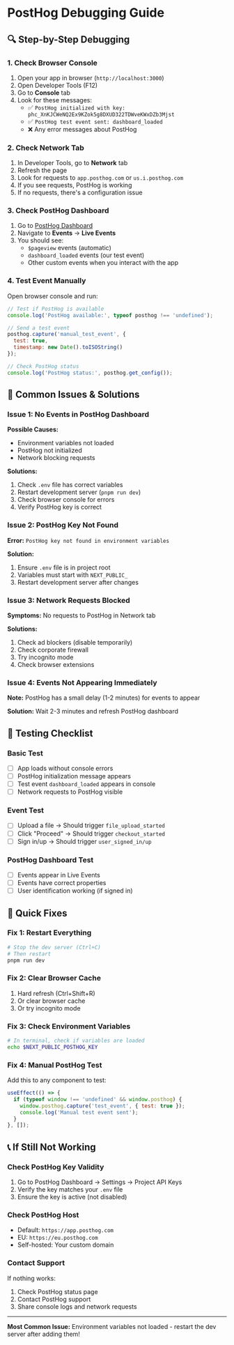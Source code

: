 # PostHog Debugging Guide

## 🔍 **Step-by-Step Debugging**

### **1. Check Browser Console**
1. Open your app in browser (`http://localhost:3000`)
2. Open Developer Tools (F12)
3. Go to **Console** tab
4. Look for these messages:
   - ✅ `PostHog initialized with key: phc_XnKJCWeNQ2Ex9KZok5g8DXUD322TDWveKWxDZb3Mjst`
   - ✅ `PostHog test event sent: dashboard_loaded`
   - ❌ Any error messages about PostHog

### **2. Check Network Tab**
1. In Developer Tools, go to **Network** tab
2. Refresh the page
3. Look for requests to `app.posthog.com` or `us.i.posthog.com`
4. If you see requests, PostHog is working
5. If no requests, there's a configuration issue

### **3. Check PostHog Dashboard**
1. Go to [PostHog Dashboard](https://app.posthog.com)
2. Navigate to **Events** → **Live Events**
3. You should see:
   - `$pageview` events (automatic)
   - `dashboard_loaded` events (our test event)
   - Other custom events when you interact with the app

### **4. Test Event Manually**
Open browser console and run:
```javascript
// Test if PostHog is available
console.log('PostHog available:', typeof posthog !== 'undefined');

// Send a test event
posthog.capture('manual_test_event', {
  test: true,
  timestamp: new Date().toISOString()
});

// Check PostHog status
console.log('PostHog status:', posthog.get_config());
```

## 🚨 **Common Issues & Solutions**

### **Issue 1: No Events in PostHog Dashboard**
**Possible Causes:**
- Environment variables not loaded
- PostHog not initialized
- Network blocking requests

**Solutions:**
1. Check `.env` file has correct variables
2. Restart development server (`pnpm run dev`)
3. Check browser console for errors
4. Verify PostHog key is correct

### **Issue 2: PostHog Key Not Found**
**Error:** `PostHog key not found in environment variables`

**Solution:**
1. Ensure `.env` file is in project root
2. Variables must start with `NEXT_PUBLIC_`
3. Restart development server after changes

### **Issue 3: Network Requests Blocked**
**Symptoms:** No requests to PostHog in Network tab

**Solutions:**
1. Check ad blockers (disable temporarily)
2. Check corporate firewall
3. Try incognito mode
4. Check browser extensions

### **Issue 4: Events Not Appearing Immediately**
**Note:** PostHog has a small delay (1-2 minutes) for events to appear

**Solution:** Wait 2-3 minutes and refresh PostHog dashboard

## 🧪 **Testing Checklist**

### **Basic Test**
- [ ] App loads without console errors
- [ ] PostHog initialization message appears
- [ ] Test event `dashboard_loaded` appears in console
- [ ] Network requests to PostHog visible

### **Event Test**
- [ ] Upload a file → Should trigger `file_upload_started`
- [ ] Click "Proceed" → Should trigger `checkout_started`
- [ ] Sign in/up → Should trigger `user_signed_in/up`

### **PostHog Dashboard Test**
- [ ] Events appear in Live Events
- [ ] Events have correct properties
- [ ] User identification working (if signed in)

## 🔧 **Quick Fixes**

### **Fix 1: Restart Everything**
```bash
# Stop the dev server (Ctrl+C)
# Then restart
pnpm run dev
```

### **Fix 2: Clear Browser Cache**
1. Hard refresh (Ctrl+Shift+R)
2. Or clear browser cache
3. Or try incognito mode

### **Fix 3: Check Environment Variables**
```bash
# In terminal, check if variables are loaded
echo $NEXT_PUBLIC_POSTHOG_KEY
```

### **Fix 4: Manual PostHog Test**
Add this to any component to test:
```javascript
useEffect(() => {
  if (typeof window !== 'undefined' && window.posthog) {
    window.posthog.capture('test_event', { test: true });
    console.log('Manual test event sent');
  }
}, []);
```

## 📞 **If Still Not Working**

### **Check PostHog Key Validity**
1. Go to PostHog Dashboard → Settings → Project API Keys
2. Verify the key matches your `.env` file
3. Ensure the key is active (not disabled)

### **Check PostHog Host**
- Default: `https://app.posthog.com`
- EU: `https://eu.posthog.com`
- Self-hosted: Your custom domain

### **Contact Support**
If nothing works:
1. Check PostHog status page
2. Contact PostHog support
3. Share console logs and network requests

---

**Most Common Issue:** Environment variables not loaded - restart the dev server after adding them!
